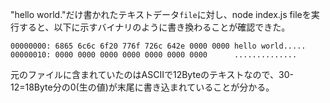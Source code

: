 "hello world."だけ書かれたテキストデータ`file`に対し、node index.js fileを実行すると、以下に示すバイナリのように書き換わることが確認できた。

```
00000000: 6865 6c6c 6f20 776f 726c 642e 0000 0000 hello world.....
00000010: 0000 0000 0000 0000 0000 0000 0000      ..............
```

元のファイルに含まれていたのはASCIIで12Byteのテキストなので、30-12=18Byte分の0(生の値)が末尾に書き込まれていることが分かる。
